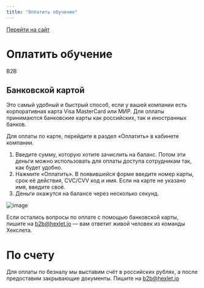 ```yaml
---
title: "Оплатить обучение"
---
```


[Перейти на сайт](https://ru.hexlet.io)

# Оплатить обучение

B2B

## Банковской картой

Это самый удобный и быстрый способ, если у вашей компании есть корпоративная карта Visa MasterCard или МИР. Для оплаты принимаются банковские карты как российских, так и иностранных банков.

Для оплаты по карте, перейдите в раздел «Оплатить» в кабинете компании.

1. Введите сумму, которую хотите зачислить на баланс. Потом эти деньги можно использовать для оплаты доступа сотрудникам так, как будет удобно.
2. Нажмите «Оплатить». В появившейся форме введите номер карты, срок её действия, CVC/CVV код и имя. Если на карте не указано имя, введите своё.
3. Деньги окажутся на балансе через несколько секунд.

![image](/img/docs/img-038.png)

Если остались вопросы по оплате с помощью банковской карты, пишите на b2b@hexlet.io — вам ответит живой человек из команды Хекслета.

# По счету

Для оплаты по безналу мы выставим счёт в российских рублях, а после предоставим закрывающие документы. Пишите на b2b@hexlet.io
